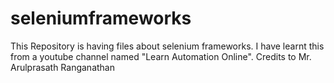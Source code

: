 # seleniumframeworks
This Repository is having files about selenium frameworks. I have learnt this from a youtube channel named "Learn Automation Online". Credits to Mr. Arulprasath Ranganathan
